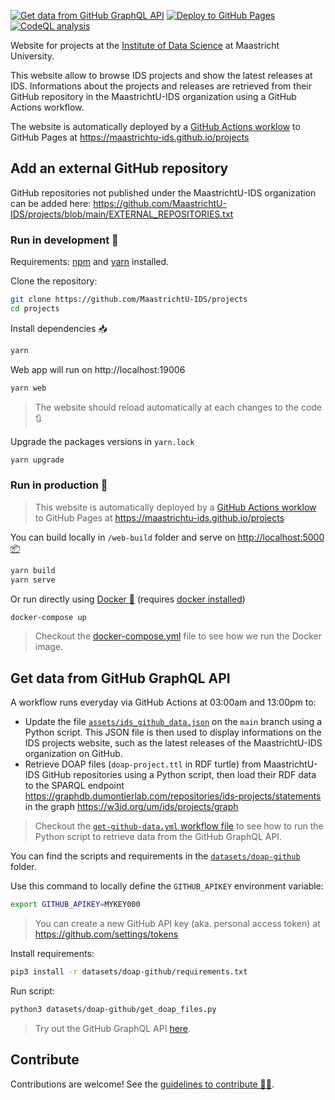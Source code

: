 [![Get data from GitHub GraphQL API](https://github.com/MaastrichtU-IDS/projects/workflows/Get%20data%20from%20GitHub%20GraphQL%20API/badge.svg)](https://github.com/MaastrichtU-IDS/projects/actions?query=workflow%3A%22Get+data+from+GitHub+GraphQL+API%22) [![Deploy to GitHub Pages](https://github.com/MaastrichtU-IDS/projects/workflows/Deploy%20website%20to%20GitHub%20Pages/badge.svg)](https://github.com/MaastrichtU-IDS/projects/actions?query=workflow%3A%22Deploy+website+to+GitHub+Pages%22) [![CodeQL analysis](https://github.com/MaastrichtU-IDS/projects/workflows/CodeQL%20analysis/badge.svg)](https://github.com/MaastrichtU-IDS/projects/actions?query=workflow%3A%22CodeQL+analysis%22)

Website for projects at the [Institute of Data Science](http://maastrichtuniversity.nl/ids/) at Maastricht University.

This website allow to browse IDS projects and show the latest releases at IDS. Informations about the projects and releases are retrieved from their GitHub repository in the MaastrichtU-IDS organization using a GitHub Actions workflow.

The website is automatically deployed by a [GitHub Actions worklow](https://github.com/MaastrichtU-IDS/projects/actions?query=workflow%3A%22Deploy+to+GitHub+Pages%22) to GitHub Pages at https://maastrichtu-ids.github.io/projects

## Add an external GitHub repository

GitHub repositories not published under the MaastrichtU-IDS organization can be added here: https://github.com/MaastrichtU-IDS/projects/blob/main/EXTERNAL_REPOSITORIES.txt

### Run in development :construction:

Requirements:  [npm](https://www.npmjs.com/get-npm) and [yarn](https://classic.yarnpkg.com/en/docs/install/#debian-stable) installed.

Clone the repository:

```bash
git clone https://github.com/MaastrichtU-IDS/projects
cd projects
```

Install dependencies :inbox_tray:

```bash
yarn
```

Web app will run on http://localhost:19006

```bash
yarn web
```

> The website should reload automatically at each changes to the code :arrows_clockwise:

Upgrade the packages versions in `yarn.lock`

```bash
yarn upgrade
```

### Run in production :rocket:

> This website is automatically deployed by a [GitHub Actions worklow](https://github.com/MaastrichtU-IDS/projects/actions?query=workflow%3A%22Deploy+to+GitHub+Pages%22) to GitHub Pages at https://maastrichtu-ids.github.io/projects

You can build locally in `/web-build` folder and serve on [http://localhost:5000 :package:](http://localhost:5000)

```bash
yarn build
yarn serve
```

Or run directly using [Docker :whale:](https://docs.docker.com/get-docker/) (requires [docker installed](https://docs.docker.com/get-docker/))

```bash
docker-compose up
```

> Checkout the [docker-compose.yml](/docker-compose.yml) file to see how we run the Docker image.

## Get data from GitHub GraphQL API

A workflow runs everyday via GitHub Actions at 03:00am and 13:00pm to:

* Update the file [`assets/ids_github_data.json`](https://github.com/MaastrichtU-IDS/projects/blob/main/assets/ids_github_data.json) on the `main` branch using a Python script. This JSON file is then used to display informations on the IDS projects website, such as the latest releases of the MaastrichtU-IDS organization on GitHub.
* Retrieve DOAP files (`doap-project.ttl` in RDF turtle) from MaastrichtU-IDS GitHub repositories using a Python script, then load their RDF data to the SPARQL endpoint https://graphdb.dumontierlab.com/repositories/ids-projects/statements in the graph https://w3id.org/um/ids/projects/graph

> Checkout the [`get-github-data.yml` workflow file](https://github.com/MaastrichtU-IDS/projects/blob/main/.github/workflows/get-github-data.yml) to see how to run the Python script to retrieve data from the GitHub GraphQL API.

You can find the scripts and requirements in the [`datasets/doap-github`](https://github.com/MaastrichtU-IDS/projects/tree/main/datasets/doap-github) folder.

Use this command to locally define the `GITHUB_APIKEY` environment variable:

```bash
export GITHUB_APIKEY=MYKEY000
```

> You can create a new GitHub API key (aka. personal access token) at https://github.com/settings/tokens

Install requirements:

```bash
pip3 install -r datasets/doap-github/requirements.txt
```

Run script:

```bash
python3 datasets/doap-github/get_doap_files.py
```

> Try out the GitHub GraphQL API [here](https://developer.github.com/v4/explorer/).

## Contribute

Contributions are welcome! See the [guidelines to contribute 👨‍💻](/CONTRIBUTING.md).
